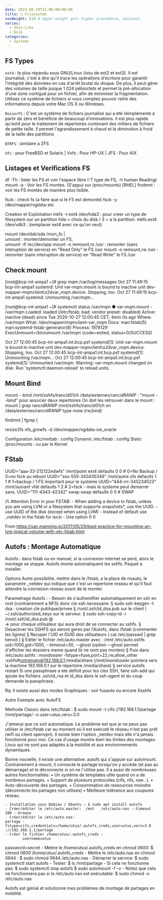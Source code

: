 ```yaml
---
date: 2023-08-29T21:00:00+08:00
title: 📂 Filesystem
navWeight: 510 # Upper weight gets higher precedence, optional.
series:
  - Unix-Like
  - Disk
categories:
  - Systems
---
```



##  FS Types
`ext4` :  le plus répandu sous GNU/Linux (issu de ext2 et ext3). Il est journalisé, c'est à dire qu'il trace les opérations d'écriture pour garantir l'intégrité des données en cas d'arrêt brutal du disque. De plus, il peut gérer des volumes de taille jusque 1 024 pébioctets et permet la pré-allocation d'une zone contiguë pour un fichier, afin de minimiser la fragmentation. Utilisez ce système de fichiers si vous comptez pouvoir relire des informations depuis votre Mac OS X ou Windows.

`ReiserFS` : C'est un système de fichiers journalisé qui a été réimplémenté à partir de zéro et bénéficie de beaucoup d'innovations. Il est plus rapide qu'ext4 pour le traitement de répertoires contenant des milliers de fichiers de petite taille. Il permet l'agrandissement à chaud et la diminution à froid de la taille des partitions

`BTRFS` : similaire a ZFS

`Ufs` : pour FreeBSD et Solaris   |  Vxfs : Pour HP-UX  |  JFS : Pour AIX

## Listages et Verifications FS
df -Th :   lister les FS et voir l'espace libre (-T type de FS, -h human Reading)
mount -a : Voir les FS montes. (S'appui sur /proc/mounts)
[RHEL] findmnt :   voir les FS montés de manière plus lisible.

fsck  :  check fs (a faire que si le FS est demonte)
fsck -y /dev/mapper/vgdata-etc

Creation et Exploitation
mkfs -t ext4 /dev/hda3  : pour creer un type de filesystem sur un partition hda = choix du disk / 3 = a la partition.
mkfs.ext4 /dev/vdb3   :  (remplacer ext4 avec ce qu'on veut)

mount /dev/dsk/sda /mon_fs    |  
	 umount  : monter/demonter un FS,  
	 umount -lf /ec/dev/app 
mount -o remount,ro /usr  :   remonter (sans interuption de service) en "Read Only" le FS /usr
mount -o remount,rw /usr  :   remonter (sans interuption de service) en "Read Write" le FS /usr


## Check mount 
[root@bcp-int-ampa1 ~]# grep mqm  /var/log/messages
Oct 27 11:49:15 bcp-int-ampa1 systemd: Unit var-mqm.mount is bound to inactive unit dev-mapper-mqmclient\x2dvar_mqm.device. Stopping, too.
Oct 27 11:49:15 bcp-int-ampa1 systemd: Unmounting /var/mqm...

[root@bcp-int-ampa1 ~]# systemctl status /var/mqm
● var-mqm.mount - /var/mqm
   Loaded: loaded (/etc/fstab; bad; vendor preset: disabled)
   Active: inactive (dead) since Tue 2020-10-27 12:00:45 CET; 4min 0s ago
    Where: /var/mqm
     What: /dev/mapper/mqmclient-var_mqm
     Docs: man:fstab(5)
           man:systemd-fstab-generator(8)
  Process: 1978129 ExecUnmount=/bin/umount /var/mqm (code=exited, status=0/SUCCESS)

Oct 27 12:00:45 bcp-int-ampa1.int.bcp.psf systemd[1]: Unit var-mqm.mount is bound to inactive unit dev-mapper-mqmclient\x2dvar_mqm.device. Stopping, too.
Oct 27 12:00:45 bcp-int-ampa1.int.bcp.psf systemd[1]: Unmounting /var/mqm...
Oct 27 12:00:45 bcp-int-ampa1.int.bcp.psf systemd[1]: Unmounted /var/mqm.
Warning: var-mqm.mount changed on disk. Run 'systemctl daemon-reload' to reload units.


## Mount Bind 
mount --bind /mnt/sshfs/lrancid01ch /data/externes/rancidRANIP  : "mount --bind" pour associer deux repertoires
	On doit les retrouver dans le mount : mount | grep rancidRANIP
	/mnt/sshfs/lrancid01ch on /data/externes/rancidRANIP type none (rw,bind)


findmnt | fgrep [

resize2fs 
xfs_growfs -d /dev/mapper/vgdata-sw_oracle

Configuration
/etc/mnttab :  config Dynamic
/etc/fstab :  config Static
/proc/mounts :  vu par le Kernel


## FStab 
UUID="aaa-33-212122edwfs"   /mnt/point   ext4  defaults  0  0    # 0=No Backup / 0=no fsck au reboot
UUID="sss-555-343435346"    /mnt/autre   xfs   defaults  1  1    # 1=backup / 1 FS important pour le systeme
UUID="444-rrr-345234523"    /mnt/suivant  vfat  defaults  1  2   # 2=fsck - mais le systeme peut demarrer sans. 
UUID="111-4343-42342"       swap         swap  defaults  0  0    # SWAP 

/!\ Attention Error in your FSTAB: 
	- When adding a device to fstab, unless you are using LVM or a filesystem that supports snapshots*, use the UUID.
	- use UUID of the disk (except when using LVM)
	- Instead of default use _netdev in the fstab for iscsi
	- Use option 0 0 

From <https://xan.manning.io/2017/05/29/best-practice-for-mounting-an-lvm-logical-volume-with-etc-fstab.html> 


## Autofs : Montage Automatique
Autofs  : dans fstab ou en manuel, si la connexion internet se perd, alors le montage se stoppe. Autofs monte automatiquent les sshfs. Paquet a installer.

Options
Autre possibilite, mettre dans le /fstab, a la place de noauto, le parametre _netdev qui indique que c'est un repertoire reseau et qu'il faut attendre la connexion reseau avant de le monter. 

Parametrage Autofs : 
	- Besoin de s'authentifier automatiquement en ssh en root (contrairement a NFS) donc cle ssh necessaire.
			§ sudo ssh-keygen -t dsa   :  creation cle publique/privee
			§ /root/.ssh/id_dsa.pub  sur le client   |    ~/.ssh/authorized_keys   sur le serveur.
			§ sudo ssh-copy-id -i /root/.ssh/id_dsa.pub <utilisateur>@<ip serveur>  
						=> pour chaque utilisateur qui aura droit de se connecter au sshfs.
			§ Desactiver les SSHFS qui seront geres par l'Autofs, dans /fstab (commenter les lignes)
			§ Recuper l'UID et GUID des utilisateurs  ( cat /etc/passwd | grep benoit )
			§ Editer le fichier /etc/auto.master   avec  :
			/mnt   /etc/auto.sshfs  uid=1000,gid=1000, --timeout=30, --ghost
			(option --ghost permet d'afficher les dossiers meme quand ils ne sont pas montes)
			§ Puis dans /etc/auto.sshfs :
			mondossier -fstype=fuse,port=22,rw,allow_other :sshfs\#votrelogin@192.168.0.1\:/media/share
			(/mnt/mondossier pointera vers la machine 192.168.0.1 sur le répertoire /media/share)
			§ service autofs restart
			Si une passphrase a ete definit pour les cles SSH, faire ssh-add qui ajoute les fichiers .ssh/id_rsa et id_dsa dans le ssh-agent et du coup demande la passphrase.

Rq: Il existe aussi des modes Graphiques : voir fusauto ou encore Xsshfs

Autre Exemple avec AutoFS

Methode Classic dans /etc/fstab :
$ sudo mount -t cifs //192.168.1.1/partage /mnt/partage/ -o user=utux,vers=3.0

J'aimerai que ce soit automatique. Le problème est que je ne peux pas utiliser le /etc/fstab car au moment où il est exécuté le réseau n'est pas prêt (wifi ou client openvpn). Il existe bien l'option _netdev mais elle n'a jamais fonctionné pour moi. Ce cas d'usage montre bien les limites des montages Linux qui ne sont pas adaptés à la mobilité et aux environnements dynamiques.

Bonne nouvelle, il existe une alternative: autofs qui s'appuie sur automount. Contrairement à mount, il connecte le partage lorsqu'on y accède (et pas au démarrage) et le déconnecte si on ne l'utilise pas. Il a aussi de nombreuses autres fonctionnalités:
	• Un système de templates utile quand on a de nombreux partages.
	• Support de plusieurs protocoles (cifs, nfs, raw...).
	• Auto-découverte des partages.
	• Consommation de ressources moindre (déconnecte les partages non utilisés)
	• Meilleure tolérance aux coupures réseau.
	
	- Installation sous Debian / Ubuntu : $ sudo apt install autofs
	- Créer/éditer le /etc/auto.master:  /mnt	/etc/auto.nas --timeout 300 --browse
	- Créer/éditer le /etc/auto.nas:   
	partage -fstype=cifs,credentials=/home/utux/.autofs_creds,user=utux,vers=3.0 ://192.168.1.1/partage
	- Créer le fichier /home/utux/.autofs_creds :
			username=utux
password=secret
	- Mettre le /home/utux/.autofs_creds en chmod 0600:   $ chmod 0600 /home/utux/.autofs_creds
	- Mettre le /etc/auto.nas en chmod 0644 :   $ sudo chmod 0644 /etc/auto.nas
	- Démarrer le service:   $ sudo systemctl start autofs
	- Tester:   $ ls /mnt/partage
	- Si cela ne fonctionne pas:
		$ sudo systemctl stop autofs
$ sudo automount -f –v
	- Notez que cela ne fonctionnera pas si le /etc/auto.nas est exécutable:   $ sudo chmod -x /etc/auto.nas

Autofs est génial et solutionne mes problèmes de montage de partages en mobilité.

